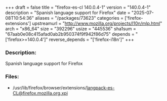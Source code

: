 +++
draft = false
title = "firefox-es-cl 140.0.4-1"
version = "140.0.4-1"
description = "Spanish language support for Firefox"
date = "2025-07-08T10:54:36"
aliases = "/packages/73623"
categories = ['firefox-extensions']
upstreamurl = "http://www.mozilla.org/projects/l10n/mlp.html"
arch = "x86_64"
size = "392296"
usize = "445536"
sha1sum = "67aab0e08c415afad0ab2b950374f9f942f86d75"
depends = "['firefox>=140.0.4']"
reverse_depends = "['firefox-i18n']"
+++
### Description: 
Spanish language support for Firefox

### Files: 
* /usr/lib/firefox/browser/extensions/langpack-es-CL@firefox.mozilla.org.xpi
